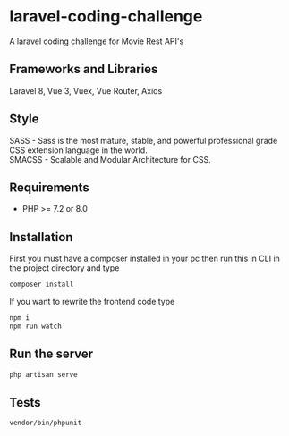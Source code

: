 # laravel-coding-challenge
 A laravel coding challenge for Movie Rest API's

## Frameworks and Libraries
Laravel 8, Vue 3, Vuex, Vue Router, Axios

## Style
SASS - Sass is the most mature, stable, and powerful professional grade CSS extension language in the world. <br>
SMACSS - Scalable and Modular Architecture for CSS.

## Requirements
- PHP >= 7.2 or 8.0

## Installation
First you must have a composer installed in your pc then run this in CLI in the project directory and type

```bash
composer install
```

If you want to rewrite the frontend code type

```bash
npm i
npm run watch
```

## Run the server

```bash
php artisan serve
```

## Tests

```bash
vendor/bin/phpunit
```
